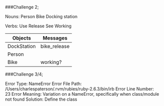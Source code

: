 ###Challenge 2;

Nouns:
Person
Bike
Docking station

Verbs:
Use
Release
See
Working

**Objects** | **Messages**
--- | ---
DockStation | bike_release
Person |
Bike | working?

###Challenge 3/4;

Error Type: NameError
Error File Path: /Users/charlespaterson/.rvm/rubies/ruby-2.6.3/bin/irb
Error Line Number: 23
Error Meaning: Variation on a NameError, specifically when class/module not found
Solution: Define the class
